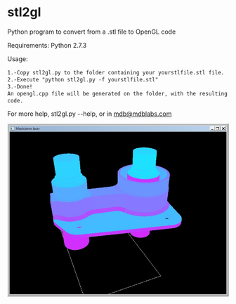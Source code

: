 stl2gl
======

Python program to convert from a .stl file to OpenGL code

Requirements:
	Python 2.7.3
	
Usage:

	1.-Copy stl2gl.py to the folder containing your yourstlfile.stl file.
	2.-Execute "python stl2gl.py -f yourstlfile.stl"
	3.-Done! 
	An opengl.cpp file will be generated on the folder, with the resulting code.
	
For more help, stl2gl.py --help, or in mdb@mdblabs.com

![3D stl part, into OpenGL](/example/objeto2a.jpg)

